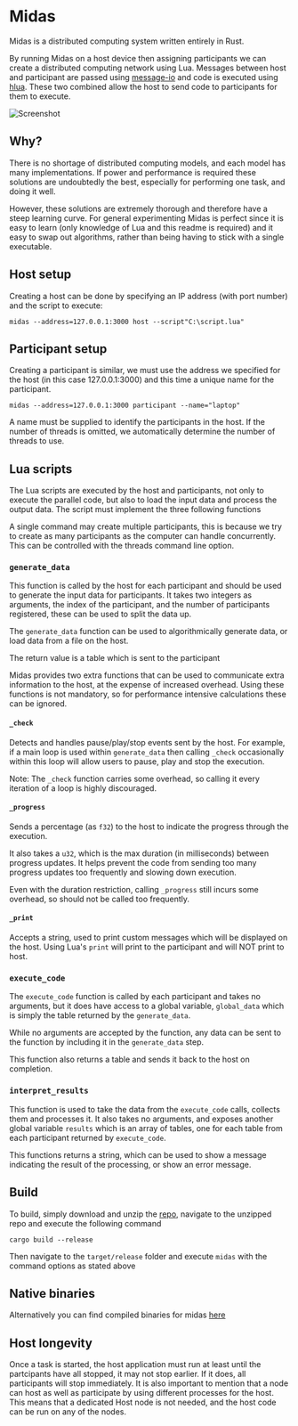 # Midas
Midas is a distributed computing system written entirely in Rust. 

By running Midas on a host device then assigning participants we can create a distributed computing network using Lua. Messages between host and 
participant are passed using [message-io](https://docs.rs/message-io/0.8.1/message_io/) and code is executed using [hlua](https://docs.rs/hlua/0.4.1/hlua/).
These two combined allow the host to send code to participants for them to execute. 

![Screenshot](https://i.imgur.com/h5LnB3d.png)

## Why?

There is no shortage of distributed computing models, and each model has many implementations. If power and performance is
required these solutions are undoubtedly the best, especially for performing one task, and doing it well. 

However, these solutions are extremely thorough and therefore have a steep learning curve. For general experimenting Midas is 
perfect since it is easy to learn (only knowledge of Lua and this readme is required) and it easy to swap out algorithms, 
rather than being having to stick with a single executable.

## Host setup

Creating a host can be done by specifying an IP address (with port number) and the script to execute:

```shell
midas --address=127.0.0.1:3000 host --script"C:\script.lua"
```

## Participant setup

Creating a participant is similar, we must use the address we specified for the host (in this case 127.0.0.1:3000) and this time a unique name for the participant.

```shell
midas --address=127.0.0.1:3000 participant --name="laptop"
```

A name must be supplied to identify the participants in the host. If the number of threads is omitted, we automatically determine the number of threads to use.

## Lua scripts

The Lua scripts are executed by the host and participants, not only to execute the parallel code, but also to load the input data and process the output data. The script must implement the three following functions

A single command may create multiple participants, this is because we try to create as many participants as the computer can handle concurrently. This can be controlled with the threads command line option.

### `generate_data`

This function is called by the host for each participant and should be used to generate the input data for participants. It takes two integers as arguments, the index of the participant, and the number of participants registered, these can be used to split the data up. 

The `generate_data` function can be used to algorithmically generate data, or load data from a file on the host.

The return value is a table which is sent to the participant

Midas provides two extra functions that can be used to communicate extra information to the host, at the expense of increased overhead.
Using these functions is not mandatory, so for performance intensive calculations these can be ignored.

#### `_check`

Detects and handles pause/play/stop events sent by the host. 
For example, if a main loop is used within `generate_data` then calling `_check` occasionally within this loop will allow users to pause, play and stop the execution.

Note: The `_check` function carries some overhead, so calling it every iteration of a loop is highly discouraged. 

#### `_progress`

Sends a percentage (as `f32`) to the host to indicate the progress through the execution.

It also takes a `u32`, which is the max duration (in milliseconds) between progress updates. It helps prevent the code from sending too many progress updates too frequently and slowing down execution.

Even with the duration restriction, calling `_progress` still incurs some overhead, so should not be called too frequently.

#### `_print`

Accepts a string, used to print custom messages which will be displayed on the host. Using Lua's `print` will print to the participant and will NOT print to host.

### `execute_code`

The `execute_code` function is called by each participant and takes no arguments, but it does have access to a global variable, `global_data` which is simply the table returned by the `generate_data`. 

While no arguments are accepted by the function, any data can be sent to the function by including it in the `generate_data` step.

This function also returns a table and sends it back to the host on completion.

### `interpret_results`

This function is used to take the data from the `execute_code` calls, collects them and processes it. It also takes no arguments, and exposes another global variable `results` which is an array of tables, one for each table from each participant returned by `execute_code`.

This functions returns a string, which can be used to show a message indicating the result of the processing, or show an error message.

## Build

To build, simply download and unzip the [repo](https://github.com/ray33ee/Project-Midas/archive/master.zip), navigate to the unzipped repo and execute the following command

```shell
cargo build --release
```

Then navigate to the `target/release` folder and execute `midas` with the command options as stated above

## Native binaries

Alternatively you can find compiled binaries for midas [here](https://sourceforge.net/projects/project-midas/)

## Host longevity

Once a task is started, the host application must run at least until the partcipants have all stopped, it may not stop earlier. If it does, all participants will stop immediately. It is also important to mention that a node can host as well as participate by using different processes for the host. 
This means that a dedicated Host node is not needed, and the host code can be run on any of the nodes.
